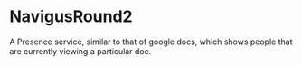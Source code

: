 # NavigusRound2
A Presence service, similar to that of google docs, which shows people that are currently viewing a particular doc.
